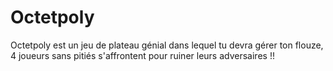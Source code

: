 # Octetpoly

Octetpoly est un jeu de plateau génial dans lequel tu devra gérer ton flouze, 4 joueurs sans pitiés s'affrontent pour ruiner leurs adversaires !! 
